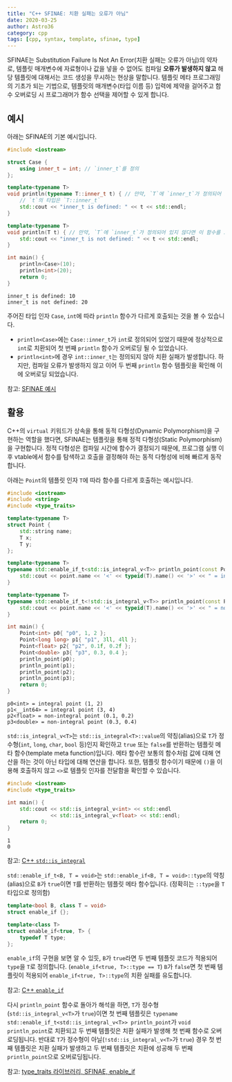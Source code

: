 ```yaml
---
title: "C++ SFINAE: 치환 실패는 오류가 아님"
date: 2020-03-25
author: Astro36
category: cpp
tags: [cpp, syntax, template, sfinae, type]
---
```


SFINAE는 Substitution Failure Is Not An Error(치환 실패는 오류가 아님)의 약자로, 템플릿 매개변수에 자료형이나 값을 넣을 수 없어도 컴파일 **오류가 발생하지 않고** 해당 템플릿에 대해서는 코드 생성을 무시하는 현상을 말합니다.
템플릿 메타 프로그래밍의 기초가 되는 기법으로, 템플릿의 매개변수(타입 이름 등) 입력에 제약을 걸어주고 함수 오버로딩 시 프로그래머가 함수 선택을 제어할 수 있게 합니다.

## 예시

아래는 SFINAE의 기본 예시입니다.

```cpp
#include <iostream>

struct Case {
    using inner_t = int; // `inner_t`를 정의
};

template<typename T>
void println(typename T::inner_t t) { // 만약, `T`에 `inner_t`가 정의되어 있다면 이 함수를 오버로딩
    // `t`의 타입은 `T::inner_t`
    std::cout << "inner_t is defined: " << t << std::endl;
}

template<typename T>
void println(T t) { // 만약, `T`에 `inner_t`가 정의되어 있지 않다면 이 함수를 오버로딩
    std::cout << "inner_t is not defined: " << t << std::endl;
}

int main() {
    println<Case>(10);
    println<int>(20);
    return 0;
}
```

```text
inner_t is defined: 10
inner_t is not defined: 20
```

주어진 타입 인자 `Case`, `int`에 따라 `println` 함수가 다르게 호출되는 것을 볼 수 있습니다.

- `println<Case>`에는 `Case::inner_t`가 `int`로 정의되어 있었기 때문에 정상적으로 `int`로 치환되어 첫 번째 `println` 함수가 오버로딩 될 수 있었습니다.
- `println<int>`에 경우 `int::inner_t`는 정의되지 않아 치환 실패가 발생합니다. 하지만, 컴파일 오류가 발생하지 않고 이어 두 번째 `println` 함수 템플릿을 확인해 이에 오버로딩 되었습니다.

참고: [SFINAE 예시](https://github.com/jwvg0425/ModernCppStudy/wiki/SFINAE)

## 활용

C++의 `virtual` 키워드가 상속을 통해 동적 다형성(Dynamic Polymorphism)을 구현하는 역할을 했다면, SFINAE는 템플릿을 통해 정적 다형성(Static Polymorphism)을 구현합니다.
정적 다형성은 컴파일 시간에 함수가 결정되기 때문에, 프로그램 실행 이후 vtable에서 함수를 탐색하고 호출을 결정해야 하는 동적 다형성에 비해 빠르게 동작합니다.

아래는 `Point`의 템플릿 인자 `T`에 따라 함수를 다르게 호출하는 예시입니다.

```cpp
#include <iostream>
#include <string>
#include <type_traits>

template<typename T>
struct Point {
    std::string name;
    T x;
    T y;
};

template<typename T>
typename std::enable_if_t<std::is_integral_v<T>> println_point(const Point<T>& point) { // `T`가 정수형이면 이 함수를 오버로딩
    std::cout << point.name << '<' << typeid(T).name() << '>' << " = integral point (" << point.x << ", " << point.y << ")" << std::endl;
}

template<typename T>
typename std::enable_if_t<!std::is_integral_v<T>> println_point(const Point<T>& point) { // `T`가 정수형이 아니면 이 함수를 오버로딩
    std::cout << point.name << '<' << typeid(T).name() << '>' << " = non-integral point (" << point.x << ", " << point.y << ")" << std::endl;
}

int main() {
    Point<int> p0{ "p0", 1, 2 };
    Point<long long> p1{ "p1", 3ll, 4ll };
    Point<float> p2{ "p2", 0.1f, 0.2f };
    Point<double> p3{ "p3", 0.3, 0.4 };
    println_point(p0);
    println_point(p1);
    println_point(p2);
    println_point(p3);
    return 0;
}
```

```text
p0<int> = integral point (1, 2)
p1<__int64> = integral point (3, 4)
p2<float> = non-integral point (0.1, 0.2)
p3<double> = non-integral point (0.3, 0.4)
```

`std::is_integral_v<T>`는 `std::is_integral<T>::value`의 약칭(alias)으로 `T`가 정수형(`int`, `long`, `char`, `bool` 등)인지 확인하고 `true` 또는 `false`를 반환하는 템플릿 메타 함수(template meta function)입니다.
메타 함수란 보통의 함수처럼 값에 대해 연산을 하는 것이 아닌 타입에 대해 연산을 합니다.
또한, 템플릿 함수이기 때문에 `()`을 이용해 호출하지 않고 `<>`로 템플릿 인자를 전달함을 확인할 수 있습니다.

```cpp
#include <iostream>
#include <type_traits>

int main() {
    std::cout << std::is_integral_v<int> << std::endl
              << std::is_integral_v<float> << std::endl;
    return 0;
}
```

```text
1
0
```

참고: [C++ `std::is_integral`](https://en.cppreference.com/w/cpp/types/is_integral)

`std::enable_if_t<B, T = void>`는 `std::enable_if<B, T = void>::type`의 약칭(alias)으로 `B`가 `true`이면 `T`를 반환하는 템플릿 메타 함수입니다.
(정확히는 `::type`을 `T` 타입으로 정의함)

```cpp
template<bool B, class T = void>
struct enable_if {};

template<class T>
struct enable_if<true, T> {
    typedef T type;
};
```

`enable_if`의 구현을 보면 알 수 있듯, `B`가 `true`라면 두 번째 템플릿 코드가 적용되어 `type`을 `T`로 정의합니다. (`enable_if<true, T>::type == T`)
`B`가 `false`면 첫 번째 템플릿이 적용되어 `enable_if<true, T>::type`의 치환 실패를 유도합니다.

참고: [C++ `enable_if`](https://en.cppreference.com/w/cpp/types/enable_if)

다시 `println_point` 함수로 돌아가 해석을 하면, `T`가 정수형(`std::is_integral_v<T>`가 `true`)이면 첫 번째 템플릿은 `typename std::enable_if_t<std::is_integral_v<T>> println_point`가 `void println_point`로 치환되고 두 번째 템플릿은 치환 실패가 발생해 첫 번째 함수로 오버로딩됩니다.
반대로 `T`가 정수형이 아닐(`!std::is_integral_v<T>`가 `true`) 경우 첫 번째 템플릿은 치환 실패가 발생하고 두 번째 템플릿은 치환에 성공해 두 번째 `println_point`으로 오버로딩됩니다.

참고: [type_traits 라이브러리, SFINAE, enable_if](https://modoocode.com/295)

